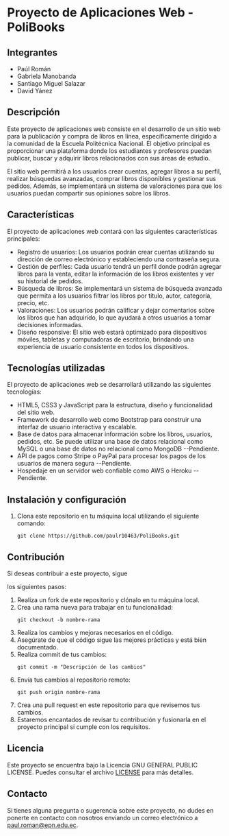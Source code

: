 # Proyecto de Aplicaciones Web - PoliBooks

## Integrantes
- Paúl Román
- Gabriela Manobanda
- Santiago Miguel Salazar
- David Yánez


## Descripción
Este proyecto de aplicaciones web consiste en el desarrollo de un sitio web para la publicación y compra de libros en línea, específicamente dirigido a la comunidad de la Escuela Politécnica Nacional. El objetivo principal es proporcionar una plataforma donde los estudiantes y profesores puedan publicar, buscar y adquirir libros relacionados con sus áreas de estudio.

El sitio web permitirá a los usuarios crear cuentas, agregar libros a su perfil, realizar búsquedas avanzadas, comprar libros disponibles y gestionar sus pedidos. Además, se implementará un sistema de valoraciones para que los usuarios puedan compartir sus opiniones sobre los libros.

## Características
El proyecto de aplicaciones web contará con las siguientes características principales:

- Registro de usuarios: Los usuarios podrán crear cuentas utilizando su dirección de correo electrónico y estableciendo una contraseña segura.
- Gestión de perfiles: Cada usuario tendrá un perfil donde podrán agregar libros para la venta, editar la información de los libros existentes y ver su historial de pedidos.
- Búsqueda de libros: Se implementará un sistema de búsqueda avanzada que permita a los usuarios filtrar los libros por título, autor, categoría, precio, etc.
- Valoraciones: Los usuarios podrán calificar y dejar comentarios sobre los libros que han adquirido, lo que ayudará a otros usuarios a tomar decisiones informadas.
- Diseño responsive: El sitio web estará optimizado para dispositivos móviles, tabletas y computadoras de escritorio, brindando una experiencia de usuario consistente en todos los dispositivos.

## Tecnologías utilizadas
El proyecto de aplicaciones web se desarrollará utilizando las siguientes tecnologías:

- HTML5, CSS3 y JavaScript para la estructura, diseño y funcionalidad del sitio web.
- Framework de desarrollo web como Bootstrap para construir una interfaz de usuario interactiva y escalable.
- Base de datos para almacenar información sobre los libros, usuarios, pedidos, etc. Se puede utilizar una base de datos relacional como MySQL o una base de datos no relacional como MongoDB --Pendiente.
- API de pagos como Stripe o PayPal para procesar los pagos de los usuarios de manera segura --Pendiente.
- Hospedaje en un servidor web confiable como AWS o Heroku --Pendiente.

## Instalación y configuración
1. Clona este repositorio en tu máquina local utilizando el siguiente comando:
   ```
   git clone https://github.com/paulr10463/PoliBooks.git
   ```




## Contribución
Si deseas contribuir a este proyecto, sigue

los siguientes pasos:

1. Realiza un fork de este repositorio y clónalo en tu máquina local.
2. Crea una rama nueva para trabajar en tu funcionalidad:
   ```
   git checkout -b nombre-rama
   ```
3. Realiza los cambios y mejoras necesarios en el código.
4. Asegúrate de que el código sigue las mejores prácticas y está bien documentado.
5. Realiza commit de tus cambios:
   ```
   git commit -m "Descripción de los cambios"
   ```
6. Envía tus cambios al repositorio remoto:
   ```
   git push origin nombre-rama
   ```
7. Crea una pull request en este repositorio para que revisemos tus cambios.
8. Estaremos encantados de revisar tu contribución y fusionarla en el proyecto principal si cumple con los requisitos.

## Licencia
Este proyecto se encuentra bajo la Licencia GNU GENERAL PUBLIC LICENSE. Puedes consultar el archivo [LICENSE](./LICENSE) para más detalles.

## Contacto
Si tienes alguna pregunta o sugerencia sobre este proyecto, no dudes en ponerte en contacto con nosotros enviando un correo electrónico a [paul.roman@epn.edu.ec](mailto:paul.roman@epn.edu.ec).
